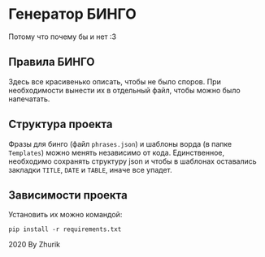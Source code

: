# Генератор БИНГО

Потому что почему бы и нет :3

## Правила БИНГО

Здесь все красивенько описать, чтобы не было споров. При необходимости вынести их в отдельный файл, чтобы можно было напечатать.

## Структура проекта

Фразы для бинго (файл `phrases.json`) и шаблоны ворда (в папке `Templates`) можно менять независимо от кода. Единственное, необходимо сохранять структуру json и чтобы в шаблонах оставались закладки `TITLE`, `DATE` и `TABLE`, иначе все упадет.

## Зависимости проекта

Установить их можно командой:

```text
pip install -r requirements.txt
```

2020 By Zhurik

